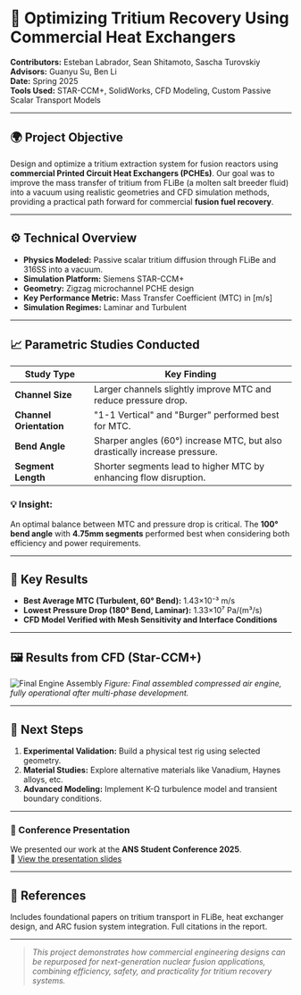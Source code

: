 # 🔬 Optimizing Tritium Recovery Using Commercial Heat Exchangers 

**Contributors:** Esteban Labrador, Sean Shitamoto, Sascha Turovskiy  
**Advisors:** Guanyu Su, Ben Li  
**Date:** Spring 2025  
**Tools Used:** STAR-CCM+, SolidWorks, CFD Modeling, Custom Passive Scalar Transport Models

---

## 🌍 Project Objective

Design and optimize a tritium extraction system for fusion reactors using **commercial Printed Circuit Heat Exchangers (PCHEs)**. Our goal was to improve the mass transfer of tritium from FLiBe (a molten salt breeder fluid) into a vacuum using realistic geometries and CFD simulation methods, providing a practical path forward for commercial **fusion fuel recovery**.

---

## ⚙️ Technical Overview

- **Physics Modeled:** Passive scalar tritium diffusion through FLiBe and 316SS into a vacuum.
- **Simulation Platform:** Siemens STAR-CCM+
- **Geometry:** Zigzag microchannel PCHE design
- **Key Performance Metric:** Mass Transfer Coefficient (MTC) in [m/s]
- **Simulation Regimes:** Laminar and Turbulent

---

## 📈 Parametric Studies Conducted

| Study Type               | Key Finding                                                                 |
|--------------------------|------------------------------------------------------------------------------|
| **Channel Size**         | Larger channels slightly improve MTC and reduce pressure drop.               |
| **Channel Orientation**  | "1-1 Vertical" and "Burger" performed best for MTC.                         |
| **Bend Angle**           | Sharper angles (60°) increase MTC, but also drastically increase pressure.  |
| **Segment Length**       | Shorter segments lead to higher MTC by enhancing flow disruption.           |

### 💡 Insight:
An optimal balance between MTC and pressure drop is critical. The **100° bend angle** with **4.75mm segments** performed best when considering both efficiency and power requirements.

---

## 🧪 Key Results

- **Best Average MTC (Turbulent, 60° Bend):** 1.43×10⁻³ m/s  
- **Lowest Pressure Drop (180° Bend, Laminar):** 1.33×10⁷ Pa/(m³/s)
- **CFD Model Verified with Mesh Sensitivity and Interface Conditions**

---

## 🖼️ Results from CFD (Star-CCM+)

![Final Engine Assembly](./Assembly.png)
*Figure: Final assembled compressed air engine, fully operational after multi-phase development.*

---

## 🔄 Next Steps

1. **Experimental Validation:** Build a physical test rig using selected geometry.
2. **Material Studies:** Explore alternative materials like Vanadium, Haynes alloys, etc.
3. **Advanced Modeling:** Implement K-Ω turbulence model and transient boundary conditions.


---

### 🎤 Conference Presentation
We presented our work at the **ANS Student Conference 2025**.  
📎 [View the presentation slides](./ANS.pdf)

---

## 🔗 References

Includes foundational papers on tritium transport in FLiBe, heat exchanger design, and ARC fusion system integration. Full citations in the report.

---

> _This project demonstrates how commercial engineering designs can be repurposed for next-generation nuclear fusion applications, combining efficiency, safety, and practicality for tritium recovery systems._
